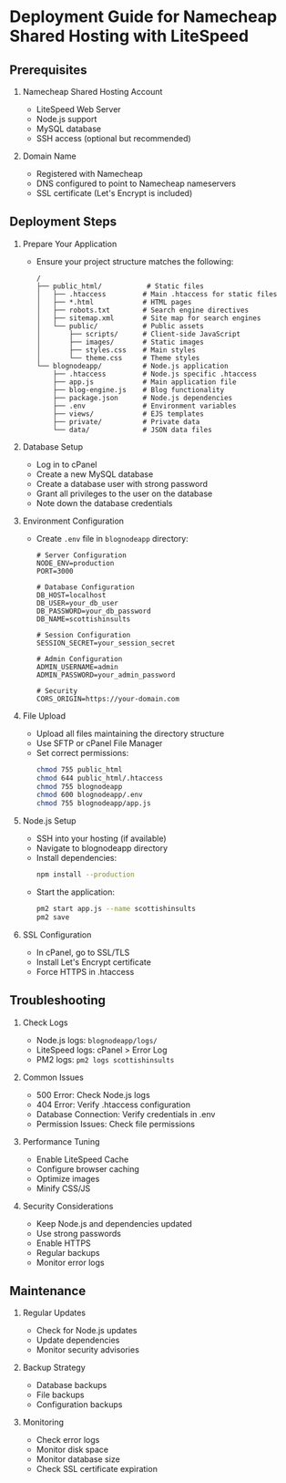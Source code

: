 # Deployment Guide for Namecheap Shared Hosting with LiteSpeed

## Prerequisites

1. Namecheap Shared Hosting Account
   - LiteSpeed Web Server
   - Node.js support
   - MySQL database
   - SSH access (optional but recommended)

2. Domain Name
   - Registered with Namecheap
   - DNS configured to point to Namecheap nameservers
   - SSL certificate (Let's Encrypt is included)

## Deployment Steps

1. Prepare Your Application
   - Ensure your project structure matches the following:
     ```
     /
     ├── public_html/           # Static files
     │   ├── .htaccess         # Main .htaccess for static files
     │   ├── *.html            # HTML pages
     │   ├── robots.txt        # Search engine directives
     │   ├── sitemap.xml       # Site map for search engines
     │   └── public/           # Public assets
     │       ├── scripts/      # Client-side JavaScript
     │       ├── images/       # Static images
     │       ├── styles.css    # Main styles
     │       └── theme.css     # Theme styles
     └── blognodeapp/          # Node.js application
         ├── .htaccess         # Node.js specific .htaccess
         ├── app.js            # Main application file
         ├── blog-engine.js    # Blog functionality
         ├── package.json      # Node.js dependencies
         ├── .env              # Environment variables
         ├── views/            # EJS templates
         ├── private/          # Private data
         └── data/             # JSON data files
     ```

2. Database Setup
   - Log in to cPanel
   - Create a new MySQL database
   - Create a database user with strong password
   - Grant all privileges to the user on the database
   - Note down the database credentials

3. Environment Configuration
   - Create `.env` file in `blognodeapp` directory:
     ```
     # Server Configuration
     NODE_ENV=production
     PORT=3000

     # Database Configuration
     DB_HOST=localhost
     DB_USER=your_db_user
     DB_PASSWORD=your_db_password
     DB_NAME=scottishinsults

     # Session Configuration
     SESSION_SECRET=your_session_secret

     # Admin Configuration
     ADMIN_USERNAME=admin
     ADMIN_PASSWORD=your_admin_password

     # Security
     CORS_ORIGIN=https://your-domain.com
     ```

4. File Upload
   - Upload all files maintaining the directory structure
   - Use SFTP or cPanel File Manager
   - Set correct permissions:
     ```bash
     chmod 755 public_html
     chmod 644 public_html/.htaccess
     chmod 755 blognodeapp
     chmod 600 blognodeapp/.env
     chmod 755 blognodeapp/app.js
     ```

5. Node.js Setup
   - SSH into your hosting (if available)
   - Navigate to blognodeapp directory
   - Install dependencies:
     ```bash
     npm install --production
     ```
   - Start the application:
     ```bash
     pm2 start app.js --name scottishinsults
     pm2 save
     ```

6. SSL Configuration
   - In cPanel, go to SSL/TLS
   - Install Let's Encrypt certificate
   - Force HTTPS in .htaccess

## Troubleshooting

1. Check Logs
   - Node.js logs: `blognodeapp/logs/`
   - LiteSpeed logs: cPanel > Error Log
   - PM2 logs: `pm2 logs scottishinsults`

2. Common Issues
   - 500 Error: Check Node.js logs
   - 404 Error: Verify .htaccess configuration
   - Database Connection: Verify credentials in .env
   - Permission Issues: Check file permissions

3. Performance Tuning
   - Enable LiteSpeed Cache
   - Configure browser caching
   - Optimize images
   - Minify CSS/JS

4. Security Considerations
   - Keep Node.js and dependencies updated
   - Use strong passwords
   - Enable HTTPS
   - Regular backups
   - Monitor error logs

## Maintenance

1. Regular Updates
   - Check for Node.js updates
   - Update dependencies
   - Monitor security advisories

2. Backup Strategy
   - Database backups
   - File backups
   - Configuration backups

3. Monitoring
   - Check error logs
   - Monitor disk space
   - Monitor database size
   - Check SSL certificate expiration 